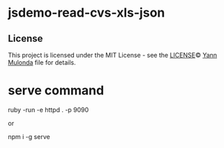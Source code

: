 # jsdemo-read-cvs-xls-json

## License

This project is licensed under the MIT License - see the [LICENSE](LICENSE)© [Yann Mulonda](https://github.com/YannMjl) file for details.

# serve command
ruby -run -e httpd . -p 9090

or

npm i -g serve
